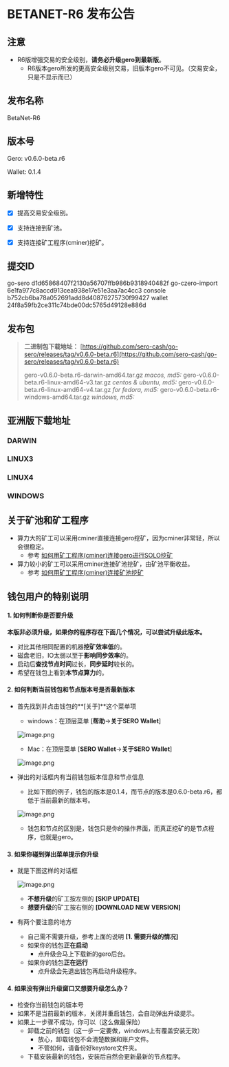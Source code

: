 # BETANET-R6 发布公告



## 注意

* R6版增强交易的安全级别，**请务必升级gero到最新版**。
  * R6版本gero所发的更高安全级别交易，旧版本gero不可见。（交易安全，只是不显示而已）



## 发布名称

BetaNet-R6



## 版本号

Gero: v0.6.0-beta.r6

Wallet: 0.1.4



## 新增特性

- [x] 提高交易安全级别。
- [x] 支持连接到矿池。
- [x] 支持连接矿工程序(cminer)挖矿。



## 提交ID

go-sero      d1d65868407f2130a56707ffb986b9318940482f
go-czero-import  6e1fa977c8accd913cea938e17e51e3aa7ac4cc3
console  b752cb6ba78a052691add8d40876275730f99427
wallet  24f8a59fb2ce311c74bde00dc5765d49128e886d



## 发布包

> **二进制包下载地址：**
> [https://github.com/sero-cash/go-sero/releases/tag/v0.6.0-beta.r6](https://github.com/sero-cash/go-sero/releases/tag/v0.6.0-beta.r6)
>
> gero-v0.6.0-beta.r6-darwin-amd64.tar.gz  _macos,  md5:_
> gero-v0.6.0-beta.r6-linux-amd64-v3.tar.gz  _centos & ubuntu, md5:_
> gero-v0.6.0-beta.r6-linux-amd64-v4.tar.gz  _for fedora, md5:_
> gero-v0.6.0-beta.r6-windows-amd64.tar.gz  _windows, md5:_



## 亚洲版下载地址

### DARWIN



### LINUX3



### LINUX4





### WINDOWS






## 关于矿池和矿工程序

- 算力大的矿工可以采用cminer直接连接gero挖矿，因为cminer非常轻，所以会很稳定。
  - 参考 [如何用矿工程序(cminer)连接gero进行SOLO挖矿](?file=Tutorial/how-to-evaluate-node-hashrate)
- 算力较小的矿工可以采用cminer连接矿池挖矿，由矿池平衡收益。
  - 参考 [如何用矿工程序(cminer)连接矿池挖矿](?file=Start/mined-in-the-mine-pool)





## 钱包用户的特别说明

#### 1. 如何判断你是否要升级

**本版非必须升级，如果你的程序存在下面几个情况，可以尝试升级此版本。**

- 对比其他相同配置的机器**挖矿效率低**的。
- 磁盘老旧，IO太弱以至于**影响同步效率**的。
- 启动后**查找节点时间**过长，**同步延时**较长的。
- 希望在钱包上看到**本节点算力**的。



#### 2. 如何判断当前钱包和节点版本号是否最新版本

- 首先找到并点击钱包的**[关于]**这个菜单项

  - windows：在顶层菜单 [**帮助**->**关于SERO Wallet**]

  ![image.png](https://upload-images.jianshu.io/upload_images/277023-eb709ef0c8c47af1.png?imageMogr2/auto-orient/strip%7CimageView2/2/w/400)

  - Mac：在顶层菜单 [**SERO Wallet**->**关于SERO Wallet**]

  ![image.png](https://upload-images.jianshu.io/upload_images/277023-8188131215142e1b.png?imageMogr2/auto-orient/strip%7CimageView2/2/w/400)

- 弹出的对话框内有当前钱包版本信息和节点信息

  - 比如下图的例子，钱包的版本是0.1.4，而节点的版本是0.6.0-beta.r6，都低于当前最新的版本号。

  ![image.png](https://upload-images.jianshu.io/upload_images/277023-469aa09e36dd723e.png?imageMogr2/auto-orient/strip%7CimageView2/2/w/400)

  - 钱包和节点的区别是，钱包只是你的操作界面，而真正挖矿的是节点程序，也就是gero。



#### 3. 如果你碰到弹出菜单提示你升级

- 就是下图这样的对话框

  ![image.png](https://upload-images.jianshu.io/upload_images/277023-dff2c76a75d2f6e0.png?imageMogr2/auto-orient/strip%7CimageView2/2/w/600)

  - **不想升级**的矿工按左侧的 **[SKIP UPDATE]**
  - **想要升级**的矿工按右侧的 **[DOWNLOAD NEW VERSION]**

- 有两个要注意的地方

  - 自己需不需要升级，参考上面的说明 **[1. 需要升级的情况]**
  - 如果你的钱包**正在启动**
    - 点升级会马上下载新的gero后台。
  - 如果你的钱包**正在运行**
    - 点升级会先退出钱包再启动升级程序。



#### 4. 如果没有弹出升级窗口又想要升级怎么办？

- 检查你当前钱包的版本号
- 如果不是当前最新的版本，关闭并重启钱包，会自动弹出升级提示。
- 如果上一步骤不成功，你可以（这么做最保险）
  - 卸载之前的钱包（这一步一定要做，windows上有覆盖安装无效）
    - 放心，卸载钱包不会清楚数据和账户文件。
    - 不管如何，请备份好keystore文件夹。
  - 下载安装最新的钱包，安装后自然会更新最新的节点程序。










